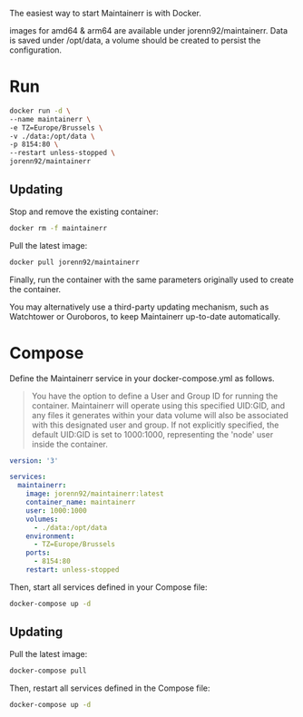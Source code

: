 The easiest way to start Maintainerr is with Docker.

images for amd64 & arm64 are available under jorenn92/maintainerr.
Data is saved under /opt/data, a volume should be created to persist the configuration.

# Run

```bash
docker run -d \
--name maintainerr \
-e TZ=Europe/Brussels \
-v ./data:/opt/data \
-p 8154:80 \
--restart unless-stopped \
jorenn92/maintainerr
```

## Updating

Stop and remove the existing container:

```bash
docker rm -f maintainerr
```

Pull the latest image:

```bash
docker pull jorenn92/maintainerr
```

Finally, run the container with the same parameters originally used to create the container.

You may alternatively use a third-party updating mechanism, such as Watchtower or Ouroboros, to keep Maintainerr up-to-date automatically.

# Compose

Define the Maintainerr service in your docker-compose.yml as follows.

> You have the option to define a User and Group ID for running the container. Maintainerr will operate using this specified UID:GID, and any files it generates within your data volume will also be associated with this designated user and group. If not explicitly specified, the default UID:GID is set to 1000:1000, representing the 'node' user inside the container.

```Yaml
version: '3'

services:
  maintainerr:
    image: jorenn92/maintainerr:latest
    container_name: maintainerr
    user: 1000:1000
    volumes:
      - ./data:/opt/data
    environment:
      - TZ=Europe/Brussels
    ports:
      - 8154:80
    restart: unless-stopped
```

Then, start all services defined in your Compose file:

```bash
docker-compose up -d
```

## Updating

Pull the latest image:

```bash
docker-compose pull
```

Then, restart all services defined in the Compose file:

```bash
docker-compose up -d
```
